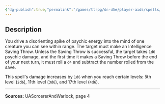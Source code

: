 ```yaml
---
{"dg-publish":true,"permalink":"/games/ttrpg/dn-d5e/player-aids/spells/cantrips/mind-sliver/","tags":["ttrpg/dnd/5e","verbal","damage","spell"],"noteIcon":""}
---
```



## Description
You drive a disorienting spike of psychic energy into the mind of one creature you can see within range.
The target must make an Intelligence Saving Throw.
Unless the Saving Throw is successful, the target takes `1d6` psychic damage, and the first time it makes a Saving Throw before the end of your next turn, it must roll a `d4` and subtract the number rolled from the save.

This spell's damage increases by `1d6` when you reach certain levels: 5th level (`2d6`), 11th level (`3d6`), and 17th level (`4d6`).

---

**Sources:** UASorcererAndWarlock, page 4
